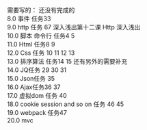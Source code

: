 
需要写的： 还没有完成的<br>
8.0 事件 任务33 <br>
9.0 http 任务 67 深入浅出第十二课 Http 深入浅出<br>
10.0 脚本 命令行 任务4 5 <br>
11.0 Html 任务8 9<br>
12.0 Css 任务 10 11 12 13 <br>
13.0 排序算法 任务14 15 还有另外的需要补充 <br>
14.0 JQ任务 29 30 31 <br>
15.0 Json任务 35<br>
16.0 Ajax任务36 37  <br>
17.0 虚拟dom 任务 40 <br>
18.0 cookie session and so on 任务 46 45 <br>
19.0 webpack 任务47<br>
20.0 mvc<br> 



